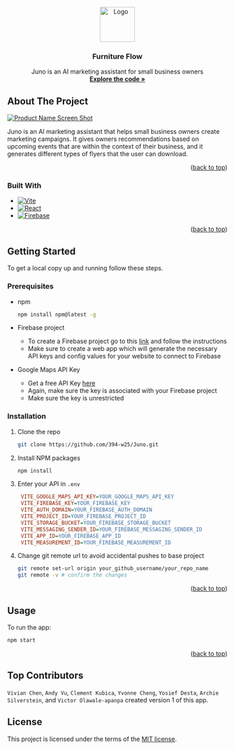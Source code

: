 <!-- PROJECT LOGO -->
<br />
<div align="center">
  <a href="https://github.com/clementkubica/FurnitureFlow">
    <img src="public/images/logo_only.png" alt="Logo" width="80" height="80">
  </a>

<h3 align="center">Furniture Flow</h3>

  <p align="center">
    Juno is an AI marketing assistant for small business owners
    <br />
    <a href="https://github.com/394-w25/Juno"><strong>Explore the code »</strong></a>
  </p>
</div>

<!-- ABOUT THE PROJECT -->
## About The Project

[![Product Name Screen Shot][product-screenshot]](https://example.com)

Juno is an AI marketing assistant that helps small business owners create marketing campaigns. It gives owners recommendations based on upcoming events that are within the context of their business, and it generates different types of flyers that the user can download.

<p align="right">(<a href="#readme-top">back to top</a>)</p>



### Built With

* [![Vite][Vite]][Vite-url]
* [![React][React.js]][React-url]
* [![Firebase][Firebase]][Firebase-url]

<p align="right">(<a href="#readme-top">back to top</a>)</p>



<!-- GETTING STARTED -->
## Getting Started

To get a local copy up and running follow these steps.

### Prerequisites

* npm
  ```sh
  npm install npm@latest -g
  ```

* Firebase project
    * To create a Firebase project go to this [link][Firebase-create-url] and follow the instructions
    * Make sure to create a web app which will generate the necessary API keys and config values for your website to connect to Firebase

* Google Maps API Key
    * Get a free API Key [here](https://developers.google.com/maps/documentation/javascript/get-api-key)
    * Again, make sure the key is associated with your Firebase project
    * Make sure the key is unrestricted

### Installation

1. Clone the repo
   ```sh
   git clone https://github.com/394-w25/Juno.git
   ```
2. Install NPM packages
   ```sh
   npm install
   ```
3. Enter your API in `.env`
   ```ini
    VITE_GOOGLE_MAPS_API_KEY=YOUR_GOOGLE_MAPS_API_KEY
    VITE_FIREBASE_KEY=YOUR_FIREBASE_KEY
    VITE_AUTH_DOMAIN=YOUR_FIREBASE_AUTH_DOMAIN
    VITE_PROJECT_ID=YOUR_FIREBASE_PROJECT_ID
    VITE_STORAGE_BUCKET=YOUR_FIREBASE_STORAGE_BUCKET
    VITE_MESSAGING_SENDER_ID=YOUR_FIREBASE_MESSAGING_SENDER_ID
    VITE_APP_ID=YOUR_FIREBASE_APP_ID
    VITE_MEASUREMENT_ID=YOUR_FIREBASE_MEASUREMENT_ID
   ```
4. Change git remote url to avoid accidental pushes to base project
   ```sh
   git remote set-url origin your_github_username/your_repo_name
   git remote -v # confirm the changes
   ```

<p align="right">(<a href="#readme-top">back to top</a>)</p>



<!-- USAGE -->
## Usage

To run the app:
```sh
npm start
```

<p align="right">(<a href="#readme-top">back to top</a>)</p>


<!-- CONTRIBUTORS -->
## Top Contributors
```Vivian Chen```, ```Andy Vu```, ```Clement Kubica```, ```Yvonne Cheng```, ```Yosief Desta```, ```Archie Silverstein```, and ```Victor Olawale-apanpa``` created version 1 of this app.

<!-- MARKDOWN LINKS & IMAGES -->
<!-- https://www.markdownguide.org/basic-syntax/#reference-style-links -->
[product-screenshot]: src/assets/project-ss.png
[React.js]: https://img.shields.io/badge/React-20232A?style=for-the-badge&logo=react&logoColor=61DAFB
[React-url]: https://reactjs.org/
[Firebase]: https://img.shields.io/badge/firebase-DD2C00?style=for-the-badge&logo=firebase&logoColor=white
[Firebase-url]: https://firebase.google.com
[Vite]: https://img.shields.io/badge/Vite-646CFF?style=for-the-badge&logo=vite&logoColor=white
[Vite-url]: https://vite.dev
[Firebase-create-url]: https://firebase.google.com


## License

This project is licensed under the terms of the [MIT license](./LICENSE).

